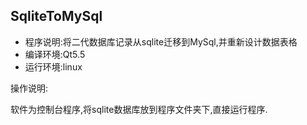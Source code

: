 ## SqliteToMySql 

* 程序说明:将二代数据库记录从sqlite迁移到MySql,并重新设计数据表格
* 编译环境:Qt5.5
* 运行环境:linux


操作说明:

软件为控制台程序,将sqlite数据库放到程序文件夹下,直接运行程序.
